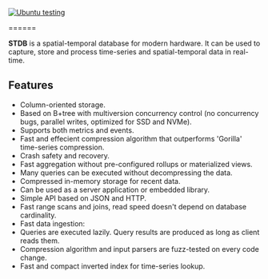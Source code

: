 
[![Ubuntu testing](https://github.com/obstd/stdb/actions/workflows/linux-test.yml/badge.svg)](https://github.com/obstd/stdb/actions/workflows/linux-test.yml)


======

**STDB** is a spatial-temporal database for modern hardware. 
It can be used to capture, store and process time-series and spatial-temporal data in real-time. 

Features
-------

* Column-oriented storage.
* Based on B+tree with multiversion concurrency control (no concurrency bugs, parallel writes, optimized for SSD and NVMe).
* Supports both metrics and events.
* Fast and effecient compression algorithm that outperforms 'Gorilla' time-series compression.
* Crash safety and recovery.
* Fast aggregation without pre-configured rollups or materialized views.
* Many queries can be executed without decompressing the data.
* Compressed in-memory storage for recent data.
* Can be used as a server application or embedded library.
* Simple API based on JSON and HTTP.
* Fast range scans and joins, read speed doesn't depend on database cardinality.
* Fast data ingestion:
* Queries are executed lazily. Query results are produced as long as client reads them.
* Compression algorithm and input parsers are fuzz-tested on every code change.
* Fast and compact inverted index for time-series lookup.



